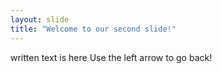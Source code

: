 ```yaml
---
layout: slide
title: "Welcome to our second slide!"
---
```

written text is here
Use the left arrow to go back!
